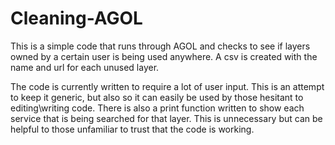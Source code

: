 # Cleaning-AGOL

This is a simple code that runs through AGOL and checks to see if layers owned by a certain user is being used anywhere. A csv is created with the name and url for each unused layer. 

The code is currently written to require a lot of user input. This is an attempt to keep it generic, but also so it can easily be used by those hesitant to editing\writing code. There is also a print function written to show each service that is being searched for that layer. This is unnecessary but can be helpful to those unfamiliar to trust that the code is working. 
